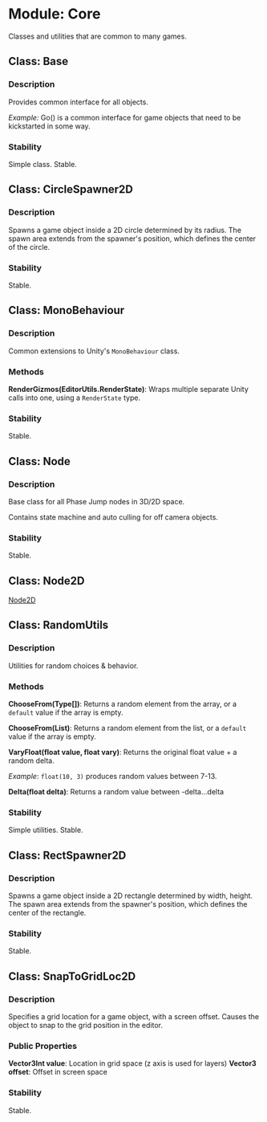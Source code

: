 # Module: Core

Classes and utilities that are common to many games.

## Class: Base

### Description

Provides common interface for all objects.

_Example:_ Go() is a common interface for game objects that need to be kickstarted in some way.

### Stability

Simple class. Stable.


## Class: CircleSpawner2D

### Description

Spawns a game object inside a 2D circle determined by its radius. The spawn area extends from the spawner's position, which defines the center of the circle.

### Stability

Stable.


## Class: MonoBehaviour

### Description

Common extensions to Unity's `MonoBehaviour` class.

### Methods

**RenderGizmos(EditorUtils.RenderState)**: Wraps multiple separate Unity calls into one, using a `RenderState` type.

### Stability

Stable.


## Class: Node

### Description

Base class for all Phase Jump nodes in 3D/2D space.

Contains state machine and auto culling for off camera objects.

### Stability

Stable.


## Class: Node2D

[Node2D](Node2D.md)

## Class: RandomUtils

### Description

Utilities for random choices & behavior.

### Methods

**ChooseFrom(Type[])**: Returns a random element from the array, or a `default` value if the array is empty.

**ChooseFrom(List)**: Returns a random element from the list, or a `default` value if the array is empty.

**VaryFloat(float value, float vary)**: Returns the original float value + a random delta.

_Example_: `float(10, 3)` produces random values between 7-13.

**Delta(float delta)**: Returns a random value between -delta...delta

### Stability

Simple utilities. Stable.


## Class: RectSpawner2D

### Description

Spawns a game object inside a 2D rectangle determined by width, height. The spawn area extends from the spawner's position, which defines the center of the rectangle.

### Stability

Stable.



## Class: SnapToGridLoc2D

### Description

Specifies a grid location for a game object, with a screen offset. Causes the object to snap to the grid position in the editor.

### Public Properties

**Vector3Int value**: Location in grid space (z axis is used for layers)
**Vector3 offset**: Offset in screen space

### Stability

Stable.
